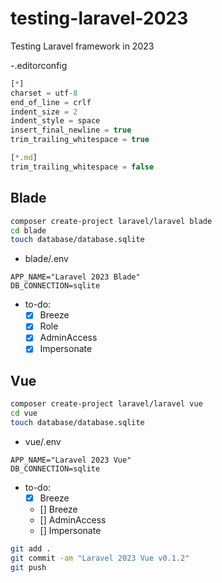 # testing-laravel-2023

Testing Laravel framework in 2023

-.editorconfig

```ts
[*]
charset = utf-8
end_of_line = crlf
indent_size = 2
indent_style = space
insert_final_newline = true
trim_trailing_whitespace = true

[*.md]
trim_trailing_whitespace = false
```

## Blade

```bash
composer create-project laravel/laravel blade
cd blade
touch database/database.sqlite
```

- blade/.env

```edit
APP_NAME="Laravel 2023 Blade"
DB_CONNECTION=sqlite
```

- to-do:
  - [x] Breeze
  - [x] Role
  - [x] AdminAccess
  - [x] Impersonate

## Vue

```bash
composer create-project laravel/laravel vue
cd vue
touch database/database.sqlite
```

- vue/.env

```edit
APP_NAME="Laravel 2023 Vue"
DB_CONNECTION=sqlite
```

- to-do:
  - [x] Breeze
  - [] Breeze
  - [] AdminAccess
  - [] Impersonate

```bash
git add .
git commit -am "Laravel 2023 Vue v0.1.2"
git push
```

